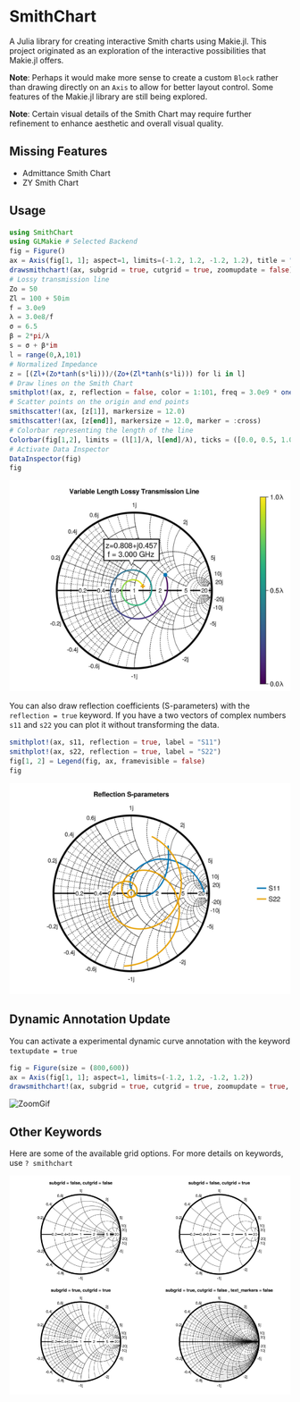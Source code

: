 # SmithChart

A Julia library for creating interactive Smith charts using Makie.jl.
This project originated as an exploration of the interactive possibilities that Makie.jl offers.

**Note**: Perhaps it would make more sense to create a custom `Block` rather than drawing directly on an `Axis` to allow for better layout control. Some features of the Makie.jl library are still being explored.

**Note**: Certain visual details of the Smith Chart may require further refinement to enhance aesthetic and overall visual quality.

## Missing Features

* Admittance Smith Chart
* ZY Smith Chart

## Usage

```julia
using SmithChart
using GLMakie # Selected Backend 
fig = Figure()
ax = Axis(fig[1, 1]; aspect=1, limits=(-1.2, 1.2, -1.2, 1.2), title = "Variable Length Lossy Transmission Line")
drawsmithchart!(ax, subgrid = true, cutgrid = true, zoomupdate = false)
# Lossy transmission line
Zo = 50
Zl = 100 + 50im
f = 3.0e9
λ = 3.0e8/f
σ = 6.5
β = 2*pi/λ
s = σ + β*im
l = range(0,λ,101)
# Normalized Impedance
z = [(Zl+(Zo*tanh(s*li)))/(Zo+(Zl*tanh(s*li))) for li in l]
# Draw lines on the Smith Chart
smithplot!(ax, z, reflection = false, color = 1:101, freq = 3.0e9 * ones(length(z)))
# Scatter points on the origin and end points
smithscatter!(ax, [z[1]], markersize = 12.0)
smithscatter!(ax, [z[end]], markersize = 12.0, marker = :cross)
# Colorbar representing the length of the line
Colorbar(fig[1,2], limits = (l[1]/λ, l[end]/λ), ticks = ([0.0, 0.5, 1.0], ["0.0λ", "0.5λ", "1.0λ"]))
# Activate Data Inspector
DataInspector(fig)
fig
```

![SmithChartExample](Images/SmithChart_color.png)

You can also draw reflection coefficients (S-parameters) with the `reflection = true` keyword. If you have a two vectors of complex numbers `s11` and `s22` you can plot it without transforming the data.

```julia
smithplot!(ax, s11, reflection = true, label = "S11")
smithplot!(ax, s22, reflection = true, label = "S22")
fig[1, 2] = Legend(fig, ax, framevisible = false)
fig
```
![ReflectionExample](Images/SmithChart_reflection.png)


## Dynamic Annotation Update

You can activate a experimental dynamic curve annotation with the keyword `textupdate = true`

```julia
fig = Figure(size = (800,600))
ax = Axis(fig[1, 1]; aspect=1, limits=(-1.2, 1.2, -1.2, 1.2))
drawsmithchart!(ax, subgrid = true, cutgrid = true, zoomupdate = true, textupdate = true)
```

![ZoomGif](Images/SmithChart_zoom.gif)

## Other Keywords

Here are some of the available grid options. For more details on keywords, use `? smithchart`

![Descripción del GIF](Images/Someoptions.png)
